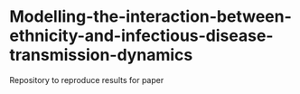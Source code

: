 # Modelling-the-interaction-between-ethnicity-and-infectious-disease-transmission-dynamics
Repository to reproduce results for paper
